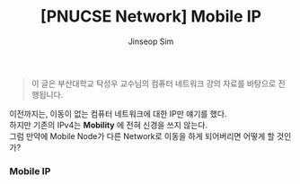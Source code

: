 ﻿---
layout: post
title: "[PNUCSE Network] Mobile IP"
categories: Network
tags: [theory]
author:
  - Jinseop Sim
toc: true
---
> 이 글은 부산대학교 탁성우 교수님의 컴퓨터 네트워크 강의 자료를 바탕으로 진행됩니다.

이전까지는, 이동이 없는 컴퓨터 네트워크에 대한 IP만 얘기를 했다.  
하지만 기존의 IPv4는 __Mobility__ 에 전혀 신경을 쓰지 않는다.  
그럼 만약에 Mobile Node가 다른 Network로 이동을 하게 되어버리면 어떻게 할 것인가?  

### Mobile IP